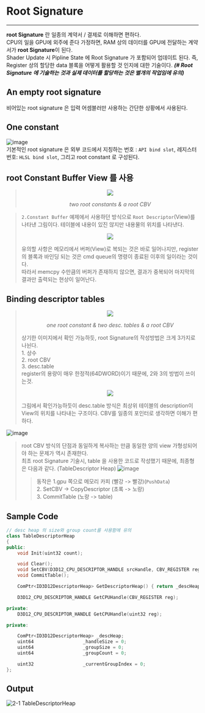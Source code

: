 # Root Signature
---
**root Signature** 란 일종의 계약서 / 결제로 이해하면 편하다. <br>
CPU의 일을 GPU에 외주에 준다 가정하면, RAM 상의 데이터를 GPU에 전달하는 계약서가 **root Signature**이 된다. <br>
Shader Update 시 Pipline State 에 Root Signature 가 포함되어 업데이트 된다. 즉, Register 상의 할당한 data 블록을 어떻게 활용할 것 인지에 대한 기술이다. ***(# Root Signature 에 기술하는 것과 실제 데이터를 할당하는 것은 별개의 작업임에 유의)***
## An empty root signature
비어있는 root signature 은 입력 어셈블러만 사용하는 간단한 상황에서 사용된다.

## One constant
![image](https://github.com/RushBsite/DirectX/assets/28249906/74349156-0c28-47a9-a34a-14d69af3e153)<br>
기본적인 root signature 은 외부 코드에서 지칭하는 번호 : `API bind slot`, 레지스터 번호: `HLSL bind slot`, 그리고 root constant 로 구성된다. 

## root Constant Buffer View 를 사용
> <p align="center"><img src="https://github.com/RushBsite/DirectX/assets/28249906/0887f78b-e455-441f-a9d4-fce487c36912"></p>
> <p align="center"><em>two root constants & a root CBV</em></p>

> ``2.Constant Buffer`` 예제에서 사용하던 방식으로 `Root Descriptor`(View)를 나타낸 그림이다. 테이블에 내용이 있진 않지만 내용물의 위치를 나타낸다.
> <p align="center"><img src="https://github.com/RushBsite/DirectX/assets/28249906/583e7ece-71ae-46bc-acc1-057e659c6f20"></p>
> 유의할 사항은 메모리에서 버퍼(View)로 복되는 것은 바로 일어나지만, register의 블록과 바인딩 되는 것은 cmd queue의 명령이 종료된 이후의 일이라는 것이다.<br>
> 따라서 memcpy 수만큼의 버퍼가 존재하지 않으면, 결과가 중복되어 마지막의 결과만 출력되는 현상이 일어난다.

## Binding descriptor tables
><p align="center"><img src="https://github.com/RushBsite/DirectX/assets/28249906/eb3cdaed-cea0-44a2-9c43-103f2ebe5170"></p>
> <p align="center"><em>one root constant & two desc. tables & a root CBV </em></p>
>상기한 이미지에서 확인 가능하듯, root Signature의 작성방법은 크게 3가지로 나뉜다. <br>
>1. 상수 <br>
>2. root CBV <br>
>3. desc.table <br>
>register의 용량이 매우 한정적(64DWORD)이기 때문에, 2와 3의 방법이 쓰이는것.<br>
><p align="center"><img src="https://github.com/RushBsite/DirectX/assets/28249906/a9e62430-8a3f-4619-b223-89f28215c019"></p>
>그림에서 확인가능하듯이 desc.table 방식은 최상위 테이블의 description이 View의 위치를 나타내는 구조이다. CBV를 일종의 포인터로 생각하면 이해가 편하다.<br>
![image](https://github.com/RushBsite/DirectX/assets/28249906/a27d160d-b64b-4148-90cc-4d56fe160312)
> root CBV 방식의 단점과 동일하게 복사하는 만큼 동일한 양의 view 가형성되어야 하는 문제가 역시 존재한다.<br>
> 최초 root Signature 기술시, table 을 사용한 코드로 작성했기 때문에, 최종형은 다음과 같다. (TableDescriptor Heap)
> ![image](https://github.com/RushBsite/DirectX/assets/28249906/4f5ff1e1-9476-452e-b7b0-333e145c2cf2)
> >동작은
> >1.gpu 쪽으로 메모리 카피 (빨강 -> 빨강)(`PushData`)<br>
> >2. SetCBV -> CopyDescriptor (초록 -> 노랑) <br>
> >3. CommitTable (노랑 -> table)


## Sample Code
```Cpp
// desc heap 의 size와 group count를 사용함에 유의
class TableDescriptorHeap
{
public:
	void Init(uint32 count);

	void Clear();
	void SetCBV(D3D12_CPU_DESCRIPTOR_HANDLE srcHandle, CBV_REGISTER reg);
	void CommitTable();

	ComPtr<ID3D12DescriptorHeap> GetDescriptorHeap() { return _descHeap; }

	D3D12_CPU_DESCRIPTOR_HANDLE GetCPUHandle(CBV_REGISTER reg);

private:
	D3D12_CPU_DESCRIPTOR_HANDLE GetCPUHandle(uint32 reg);

private:

	ComPtr<ID3D12DescriptorHeap> _descHeap;
	uint64					_handleSize = 0;
	uint64					_groupSize = 0;
	uint64					_groupCount = 0;

	uint32					_currentGroupIndex = 0;
};
```

## Output
![2-1 TableDescriptorHeap](https://github.com/RushBsite/DirectX/assets/28249906/c21c0a76-1cd1-45ce-af36-6376487ca9ca)

